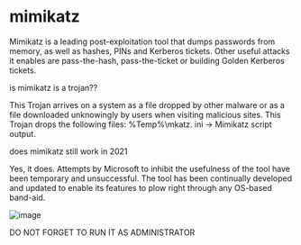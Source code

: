 # mimikatz
Mimikatz is a leading post-exploitation tool that dumps passwords from memory, as well as hashes, PINs and Kerberos tickets. Other useful attacks it enables are pass-the-hash, pass-the-ticket or building Golden Kerberos tickets.



is mimikatz is a trojan??


This Trojan arrives on a system as a file dropped by other malware or as a file downloaded unknowingly by users when visiting malicious sites. This Trojan drops the following files: %Temp%\mkatz. ini → Mimikatz script output.



does mimikatz still work in 2021

 Yes, it does. Attempts by Microsoft to inhibit the usefulness of the tool have been temporary and unsuccessful. The tool has been continually developed and updated to enable its features to plow right through any OS-based band-aid.

![image](https://user-images.githubusercontent.com/87303047/126943845-10cc51a0-a7e3-40e8-b688-0955cb518500.png)


DO NOT FORGET TO RUN IT AS ADMINISTRATOR


